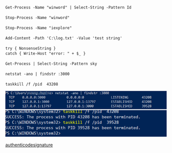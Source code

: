     Get-Process -Name "winword" | Select-String -Pattern Id

    Stop-Process -Name "winword"

    Stop-Process -Name "iexplore"

    Add-Content -Path 'C:\log.txt' -Value 'test string'

    try { NonsenseString }
    catch { Write-Host "error: " + $_ }

    Get-Process | Select-String -Pattern sky

    netstat -ano | findstr :3000

    taskkill /f /pid  43208

<img src="find_port_pid.png">    

<img src="killpid.png">

[authenticodesignature](https://docs.microsoft.com/en-us/powershell/module/microsoft.powershell.security/set-authenticodesignature)